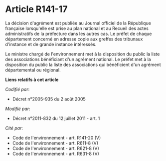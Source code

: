 # Article R141-17

La décision d'agrément est publiée au Journal officiel de la République française lorsqu'elle est prise au plan national et
au Recueil des actes administratifs de la préfecture dans les autres cas. Le préfet de chaque département concerné en adresse
copie aux greffes des tribunaux d'instance et de grande instance intéressés.

Le ministre chargé de l'environnement met à la disposition du public la liste des associations bénéficiant d'un agrément
national. Le préfet met à la disposition du public la liste des associations qui bénéficient d'un agrément départemental ou
régional.

**Liens relatifs à cet article**

_Codifié par_:

  - Décret n°2005-935 du 2 août 2005

_Modifié par_:

  - Décret n°2011-832 du 12 juillet 2011 - art. 1

_Cité par_:

  - Code de l'environnement - art. R141-20 (V)
  - Code de l'environnement - art. R611-8 (V)
  - Code de l'environnement - art. R621-8 (V)
  - Code de l'environnement - art. R631-8 (V)
